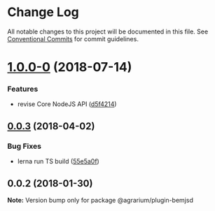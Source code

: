 # Change Log

All notable changes to this project will be documented in this file.
See [Conventional Commits](https://conventionalcommits.org) for commit guidelines.

<a name="1.0.0-0"></a>
# [1.0.0-0](https://github.com/agrarium/agrarium/compare/@agrarium/plugin-bemjsd@0.0.3...@agrarium/plugin-bemjsd@1.0.0-0) (2018-07-14)


### Features

* revise Core NodeJS API ([d5f4214](https://github.com/agrarium/agrarium/commit/d5f4214))




<a name="0.0.3"></a>
## [0.0.3](https://github.com/agrarium/agrarium/compare/@agrarium/plugin-bemjsd@0.0.2...@agrarium/plugin-bemjsd@0.0.3) (2018-04-02)


### Bug Fixes

* lerna run TS build ([55e5a0f](https://github.com/agrarium/agrarium/commit/55e5a0f))




<a name="0.0.2"></a>
## 0.0.2 (2018-01-30)




**Note:** Version bump only for package @agrarium/plugin-bemjsd
